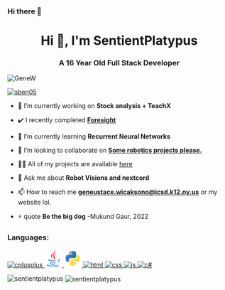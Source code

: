 ### Hi there 👋

<h1 align="center">Hi 👋, I'm SentientPlatypus</h1>
<h3 align="center">A 16 Year Old Full Stack Developer</h3>

<p align="left"> <img src="https://komarev.com/ghpvc/?username=sben05&label=Profile%20views&color=0e75b6&style=flat" alt="GeneW" /> </p>

<p align="left"> <a href="https://github.com/ryo-ma/github-profile-trophy"><img src="https://github-profile-trophy.vercel.app/?username=sben05" alt="sben05" /></a> </p>

- 🔭 I’m currently working on **Stock analysis + TeachX**

- ✔️ I recently completed [**Foresight**](https://foresight.sentientplatypu.repl.co)

- 🌱 I’m currently learning **Recurrent Neural Networks**

- 👯 I’m looking to collaborate on [**Some robotics projects please.**](https://emprise.cs.cornell.edu)

- 👨‍💻 All of my projects are available [here](https://genewica.herokuapp.com)

- 💬 Ask me about **Robot Visions and nextcord**

- 📫 How to reach me **geneustace.wicaksono@icsd.k12.ny.us** or my website lol.

- ⚡ quote **Be the big dog** -Mukund Gaur, 2022



<h3 align="left">Languages:</h3>
<a href="https://doc.rust-lang.org/book" target="_blank"> <img src="https://www.nicepng.com/png/full/34-348422_community-spotlight-rust-programming-language.png" alt="cplusplus" width="40" height="40"/> </a> <a href="https://www.java.com" target="_blank"> <img src="https://raw.githubusercontent.com/devicons/devicon/master/icons/java/java-original.svg" alt="java" width="40" height="40"/> </a> <a href="https://www.python.org" target="_blank"> <img src="https://raw.githubusercontent.com/devicons/devicon/master/icons/python/python-original.svg" alt="python" width="40" height="40"/> </a>
<a href="https://www.html.com" target="_blank"> <img src="https://freeiconshop.com/wp-content/uploads/edd/html-flat.png" alt="html" width="40" height="40"/> </a>
<a href="https://developer.mozilla.org/en-US/docs/Web/CSS" target="_blank"> <img src="https://cdn.pixabay.com/photo/2017/08/05/11/16/logo-2582747_960_720.png" alt="css" width="40" height="40"/> </a>
<a href="https://www.javascript.com" target="_blank"> <img src="https://upload.wikimedia.org/wikipedia/commons/thumb/6/6a/JavaScript-logo.png/480px-JavaScript-logo.png" alt="js" width="40" height="40"/> </a>
<a href="https://www.mongodb.com" target="_blank"> <img src="https://www.servernoobs.com/wp-content/uploads/2016/01/mongodb-logo-1.png" alt="c#" width="40" height="40"/> </a>

<p><img align="left" src="https://github-readme-stats.vercel.app/api/top-langs?username=sentientplatypus&langs_count=8&show_icons=true&locale=en&layout=compact&theme=radical" alt="sentientplatypus" /></p>

<p>&nbsp;<img align="center" src="https://github-readme-stats.vercel.app/api?username=sentientplatypus&show_icons=true&locale=en&theme=radical" alt="sentientplatypus" /></p>
